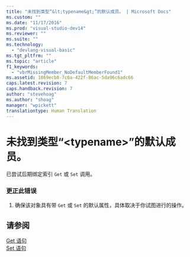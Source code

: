 ```yaml
---
title: "未找到类型“&lt;typename&gt;”的默认成员。 | Microsoft Docs"
ms.custom: ""
ms.date: "11/17/2016"
ms.prod: "visual-studio-dev14"
ms.reviewer: ""
ms.suite: ""
ms.technology: 
  - "devlang-visual-basic"
ms.tgt_pltfrm: ""
ms.topic: "article"
f1_keywords: 
  - "vbrMissingMember_NoDefaultMemberFound1"
ms.assetid: 1869ecb8-7c6a-422f-86ac-5da96c6adc66
caps.latest.revision: 7
caps.handback.revision: 7
author: "stevehoag"
ms.author: "shoag"
manager: "wpickett"
translationtype: Human Translation
---
```

# 未找到类型“&lt;typename&gt;”的默认成员。
已尝试后期绑定索引 `Get` 或 `Set` 调用。  
  
### 更正此错误  
  
1.  确保该对象具有带 `Get` 或 `Set` 的默认属性，具体取决于你试图进行的操作。  
  
## 请参阅  
 [Get 语句](../../visual-basic/language-reference/statements/get-statement.md)   
 [Set 语句](../../visual-basic/language-reference/statements/set-statement.md)